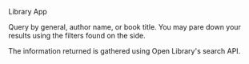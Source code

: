 Library App

Query by general, author name, or book title. You may pare down your results using the filters found on the side.

The information returned is gathered using Open Library's search API.
